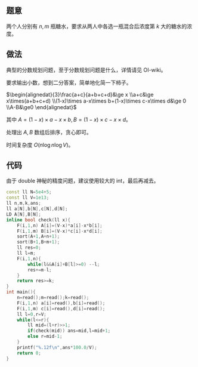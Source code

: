 ## 题意

两个人分别有 $n,m$ 瓶糖水，要求从两人中各选一瓶混合后浓度第 $k$ 大的糖水的浓度。

## 做法

典型的分数规划问题，至于分数规划问题是什么，详情请见 OI-wiki。

要求输出小数，想到二分答案，简单地化简一下柿子。

$\begin{alignedat}{3}\frac{a+c}{a+b+c+d}&\ge x
\\a+c&\ge x\times(a+b+c+d)
\\(1-x)\times a-x\times b+(1-x)\times c-x\times d&\ge 0
\\A-B&\ge0
\end{alignedat}$

其中 $A=(1-x)\times a-x\times b,B=(1-x)\times c-x\times d$。

处理出 $A,B$ 数组后排序，贪心即可。

时间复杂度 $O(n\log n\log V)$。

## 代码

由于 double 神秘的精度问题，建议使用较大的 int，最后再减去。

```cpp
const ll N=5e4+5;
const ll V=1e13;
ll n,m,k,ans;
ll a[N],b[N],c[N],d[N];
LD A[N],B[N];
inline bool check(ll x){
	F(i,1,n) A[i]=(V-x)*a[i]-x*b[i];
	F(i,1,m) B[i]=(V-x)*c[i]-x*d[i];
	sort(A+1,A+n+1);
	sort(B+1,B+m+1);
	ll res=0;
	ll l=m;
	F(i,1,n){
		while(l&&A[i]+B[l]>=0) --l;
		res+=m-l;
	}
	return res>=k;
}
int main(){
	n=read();m=read();k=read();
	F(i,1,n) a[i]=read(),b[i]=read();
	F(i,1,m) c[i]=read(),d[i]=read();
	ll l=0,r=V;
	while(l<=r){
		ll mid=(l+r)>>1;
		if(check(mid)) ans=mid,l=mid+1;
		else r=mid-1;
	}
	printf("%.12f\n",ans*100.0/V);
	return 0;
}
```

